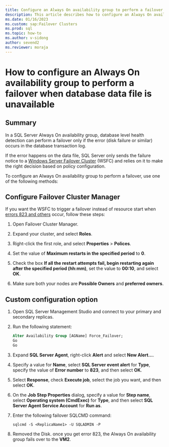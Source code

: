 ```yaml
---
title: Configure an Always On availability group to perform a failover
description: This article describes how to configure an Always On availability group to perform a failover when database data file is unavailable.
ms.date: 01/16/2023
ms.custom: sap:Failover Clusters
ms.prod: sql
ms.topic: how-to
ms.author: v-sidong
author: sevend2
ms.reviewer: moraja
---
```


# How to configure an Always On availability group to perform a failover when database data file is unavailable

## Summary

In a SQL Server Always On availability group, database level health detection can perform a failover only if the error (disk failure or similar) occurs in the database transaction log.

If the error happens on the data file, SQL Server only sends the failure notice to a [Windows Server Failover Cluster](/sql/sql-server/failover-clusters/windows/windows-server-failover-clustering-wsfc-with-sql-server) (WSFC) and relies on it to make the right decision based on policy configuration.

To configure an Always On availability group to perform a failover, use one of the following methods:

## Configure Failover Cluster Manager

If you want the WSFC to trigger a failover instead of resource start when [errors 823 and others](https://techcommunity.microsoft.com/t5/sql-server-blog/sql-server-availability-groups-8211-enhanced-database-level/ba-p/385965) occur, follow these steps:

1. Open Failover Cluster Manager.

1. Expand your cluster, and select **Roles**.

1. Right-click the first role, and select **Properties** > **Polices**.

1. Set the value of **Maximum restarts in the specified period** to **0**.

1. Check the box **If all the restart attempts fail, begin restarting again after the specified period (hh:mm)**, set the value to **00:10**, and select **OK**.

1. Make sure both your nodes are **Possible Owners** and **preferred owners**.

## Custom configuration option

1. Open SQL Server Management Studio and connect to your primary and secondary replicas.

1. Run the following statement:

   ```sql
   Alter Availability Group [AGName] Force_Failover;
   Go
   Go
   ```

1. Expand **SQL Server Agent**, right-click **Alert** and select **New Alert...**.

1. Specify a value for **Name**, select **SQL Server event alert** for **Type**, specify the value of **Error number** to **823**, and then select **OK**.

1. Select **Response**, check **Execute job**, select the job you want, and then select **OK**.

1. On the **Job Step Properties** dialog, specify a value for **Step name**, select **Operating system (CmdExec)** for **Type**, and then select **SQL Server Agent Service Account** for **Run as**.

1. Enter the following failover SQLCMD command:

   `sqlcmd -S <ReplicaName1> -U SQLADMIN -P`

1. Removed the Disk. once you get error 823, the Always On availability group fails over to the **VM2**.
